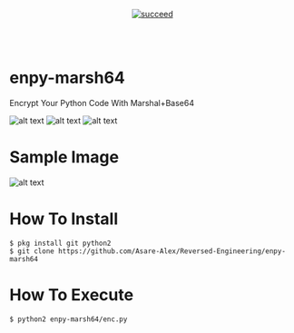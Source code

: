 <p align="center">
<a href="#"><img title="succeed" src="https://img.shields.io/badge/deobfuscating-succeed-green?colorB=%23017e40&style=for-the-badge"></a>
</p>

<br/><br/>

# enpy-marsh64
Encrypt Your Python Code With Marshal+Base64

![alt text](https://img.shields.io/badge/Coded-xNot_Found-blue.svg)
![alt text](https://img.shields.io/badge/Size-35.00KB-yellow.svg)
![alt text](https://img.shields.io/badge/Python-2.7-green.svg)
# Sample Image
![alt text](https://raw.githubusercontent.com/hatakecnk/hatakecnk.github.io/master/IMG_20190609_075605.jpg)

# How To Install
```
$ pkg install git python2
$ git clone https://github.com/Asare-Alex/Reversed-Engineering/enpy-marsh64
```

# How To Execute
```
$ python2 enpy-marsh64/enc.py
```

